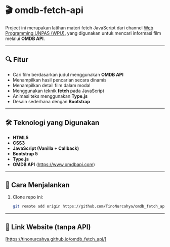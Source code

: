 # 🎬 omdb-fetch-api

Project ini merupakan latihan materi fetch JavaScript dari channel [Web Programming UNPAS (WPU)](https://www.youtube.com/c/WebProgrammingUNPAS), yang digunakan untuk mencari informasi film melalui **OMDB API**.

---

## 🔍 Fitur

- Cari film berdasarkan judul menggunakan **OMDB API**
- Menampilkan hasil pencarian secara dinamis
- Menampilkan detail film dalam modal
- Menggunakan teknik **fetch** pada JavaScript
- Animasi teks menggunakan **Type.js**
- Desain sederhana dengan **Bootstrap**

---

## 🛠️ Teknologi yang Digunakan

- **HTML5**
- **CSS3**
- **JavaScript (Vanilla + Callback)**
- **Bootstrap 5**
- **Type.js**
- **OMDB API** (https://www.omdbapi.com)

---

## 🚀 Cara Menjalankan

1. Clone repo ini:
   ```bash
   git remote add origin https://github.com/TinoNurcahya/omdb_fetch_api.git
---

## 🔗 Link Website (tanpa API)
[https://tinonurcahya.github.io/omdb_fetch_api/]
